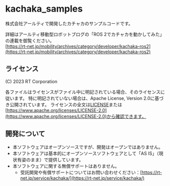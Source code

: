 # kachaka_samples

株式会社アールティで開発したカチャカのサンプルコードです。

詳細はアールティ移動型ロボットブログの「ROS 2でカチャカを動かしてみた」の連載を御覧ください。  
[https://rt-net.jp/mobility/archives/category/developer/kachaka-ros2](https://rt-net.jp/mobility/archives/category/developer/kachaka-ros2)

## ライセンス

(C) 2023 RT Corporation

各ファイルはライセンスがファイル中に明記されている場合、そのライセンスに従います。
特に明記されていない場合は、Apache License, Version 2.0に基づき公開されています。
ライセンスの全文は[LICENSE](./LICENSE)または[https://www.apache.org/licenses/LICENSE-2.0](https://www.apache.org/licenses/LICENSE-2.0)から確認できます。

## 開発について

- 本ソフトウェアはオープンソースですが、開発はオープンではありません。
- 本ソフトウェアは基本的にオープンソースソフトウェアとして「AS IS」（現状有姿のまま）で提供しています。
- 本ソフトウェアに関する無償サポートはありません。
  - 受託開発や有償サポートについてはお問い合わせください：[https://rt-net.jp/service/kachaka/](https://rt-net.jp/service/kachaka/)
